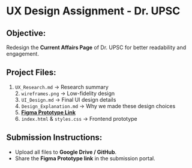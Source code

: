 #  UX Design Assignment - Dr. UPSC

##  Objective:
Redesign the **Current Affairs Page** of Dr. UPSC for better readability and engagement.

##  Project Files:
1. `UX_Research.md` → Research summary  
2️. `wireframes.png` → Low-fidelity design  
3️. `UI_Design.md` → Final UI design details  
4️. `Design_Explanation.md` → Why we made these design choices  
5️. **[Figma Prototype Link](https://www.figma.com/proto/sample_link_here)**  
6️. `index.html` & `styles.css` → Frontend prototype  

##  Submission Instructions:
- Upload all files to **Google Drive / GitHub**.  
- Share the **Figma Prototype link** in the submission portal.  

